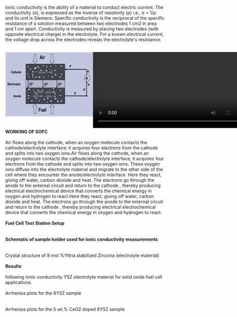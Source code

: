 Ionic conductivity is the ability of a material to conduct electric current. The conductivity (σ), is expressed as the inverse of resistivity (ρ) i.e., σ = 1/ρ and its unit is Siemens. Specific conductivity is the reciprocal of the specific resistance of a solution measured between two electrodes 1 cm2 in area and 1 cm apart. Conductivity is measured by placing two electrodes (with opposite electrical charge) in the electrolyte. For a known electrical current, the voltage drop across the electrodes reveals the electrolyte's resistance.<br><br>
<div style="float:left;width:55%;border: solid 1 px black;"><img src="images/sofc.jpg"></div>
 <div style="float:left;width:40%;border: solid 1 px black;"><video width="500" height="240" controls>
  <source src="images/impedance.mp4" type="video/mp4">
  Your browser does not support the video tag</video></div><br>
  <div style="content: '.';clear: both;display: block;height: 0;visibility: hidden;"></div>
<b>WORKING OF SOFC</b><br><br>
Air flows along the cathode, when an oxygen molecule contacts the cathode/electrolyte interface; it acquires four electrons from the cathode and splits into two oxygen ions.Air flows along the cathode, when an oxygen molecule contacts the cathode/electrolyte interface; it acquires four electrons from the cathode and splits into two oxygen ions. These oxygen ions diffuse into the electrolyte material and migrate to the other side of the cell where they encounter the anode/electrolyte interface. Here they react, giving off water, carbon dioxide and heat. The electrons go through the anode to the external circuit and return to the cathode , thereby producing electrical electrochemical device that converts the chemical energy in oxygen and hydrogen to react.Here they react, giving off water, carbon dioxide and heat. The electrons go through the anode to the external circuit and return to the cathode , thereby producing electrical electrochemical device that converts the chemical energy in oxygen and hydrogen to react.<br><br>
<b>Fuel Cell Test Station Setup</b><br>
<img src=""><br><br>
<b>Schematic of sample holder used for ionic conductivity measurements</b><br>
<img src=""><br><br>
Crystal structure of 8 mol %Yttria stabilized Zirconia (electrolyte material)<br><br>
<b>Results</b><br><br>
following Ionic conductivity YSZ electrolyte material for solid oxide fuel cell applications.<br><br>
Arrhenius plots for the 8YSZ sample<br>
<img src=""><br><br>
Arrhenius plots for the 5 wt.% CeO2 doped 8YSZ sample<br>
<img src=""><br><br>

